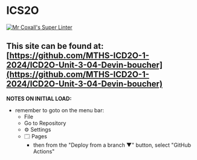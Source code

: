 # ICS2O

[![Mr Coxall's Super Linter](https://github.com/MTHS-ICD2O-1-2024/ICD2O-Unit-3-04-Devin-boucher/workflows/Mr%20Coxall's%20Super%20Linter/badge.svg)](https://github.com/MTHS-ICD2O-1-2024/ICD2O-Unit-3-04-Devin-boucher/actions)

This site can be found at: [https://github.com/MTHS-ICD2O-1-2024/ICD2O-Unit-3-04-Devin-boucher](https://github.com/MTHS-ICD2O-1-2024/ICD2O-Unit-3-04-Devin-boucher)
---

**NOTES ON INITIAL LOAD:**
- remember to goto on the menu bar:
  - File
  - Go to Repository
  - ⚙ Settings
  - 🗔 Pages
    - then from the "Deploy from a branch ▼" button, select "GitHub Actions"
